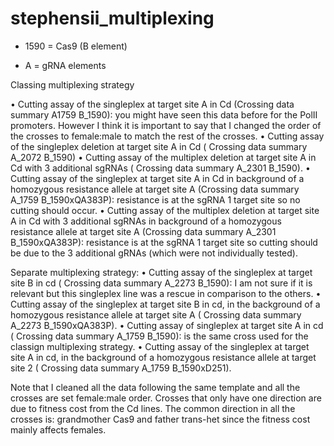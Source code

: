 # stephensii_multiplexing

- 1590 = Cas9 (B element)

- A = gRNA elements

Classing multiplexing strategy

•	Cutting assay of the singleplex at target site A in Cd (Crossing data summary A1759 B_1590): you might have seen this data before for the PolII promoters. However I think it is important to say that I changed the order of the crosses to female:male to match the rest of the crosses. 
•	Cutting assay of the singleplex deletion at target site A in Cd ( Crossing data summary A_2072 B_1590)
•	Cutting assay of the multiplex deletion at target site A in Cd with 3 additional sgRNAs ( Crossing data summary A_2301 B_1590). 
•	Cutting assay of the singleplex at target site A in Cd in background of a homozygous resistance allele at target site A (Crossing data summary A_1759 B_1590xQA383P): resistance is at the sgRNA 1 target site so no cutting should occur. 
•	Cutting assay of the multiplex deletion at target site A in Cd with 3 additional sgRNAs in background of a homozygous resistance allele at target site A (Crossing data summary A_2301 B_1590xQA383P):  resistance is at the sgRNA 1 target site so cutting should be due to the 3 additional gRNAs (which were not individually tested). 

Separate multiplexing strategy: 
•	Cutting assay of the singleplex at target site B in cd ( Crossing data summary A_2273 B_1590): I am not sure if it is relevant but this singleplex line was a rescue in comparison to the others. 
•	Cutting assay of the singleplex at target site B in cd, in the background of a homozygous resistance allele at target site A ( Crossing data summary A_2273 B_1590xQA383P).
•	Cutting assay of singleplex at target site A in cd ( Crossing data summary A_1759 B_1590): is the same cross used for the classign multiplexing strategy. 
•	Cutting assay of the singleplex at target site A in cd, in the background of a homozygous resistance allele at target site 2 ( Crossing data summary A_1759 B_1590xD251). 

Note that I cleaned all the data following the same template and all the crosses are set female:male order. Crosses that only have one direction are due to fitness cost from the Cd lines. The common direction in all the crosses is: grandmother Cas9 and father trans-het since the fitness cost mainly affects females. 
